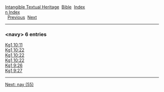 [Intangible Textual Heritage](../../index)  [Bible](../index) 
[Index](index)   
[n Index](_n_)  
  [Previous](c07733)  [Next](c07735) 

------------------------------------------------------------------------

### &lt;navy&gt; 6 entries

[Kg1 10:11](../kjv/kg1010.htm#011)  
[Kg1 10:22](../kjv/kg1010.htm#022)  
[Kg1 10:22](../kjv/kg1010.htm#022)  
[Kg1 10:22](../kjv/kg1010.htm#022)  
[Kg1 9:26](../kjv/kg1009.htm#026)  
[Kg1 9:27](../kjv/kg1009.htm#027)  

------------------------------------------------------------------------

[Next: nay (55)](c07735)
